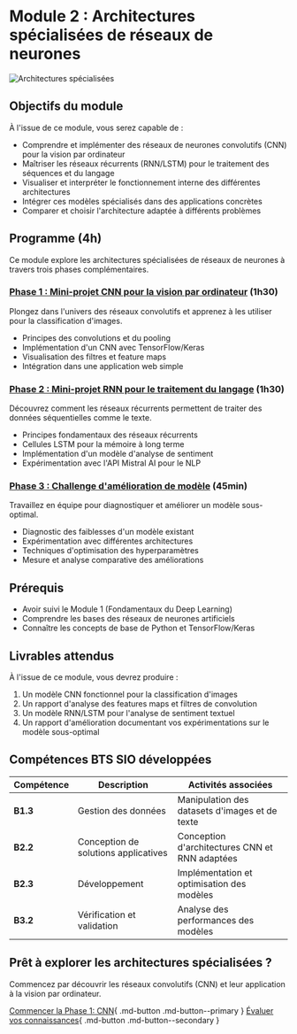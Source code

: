# Module 2 : Architectures spécialisées de réseaux de neurones

![Architectures spécialisées](https://images.unsplash.com/photo-1558494949-ef010cbdcc31?auto=format&fit=crop&q=80&w=1000&h=300)

## Objectifs du module

À l'issue de ce module, vous serez capable de :

- Comprendre et implémenter des réseaux de neurones convolutifs (CNN) pour la vision par ordinateur
- Maîtriser les réseaux récurrents (RNN/LSTM) pour le traitement des séquences et du langage
- Visualiser et interpréter le fonctionnement interne des différentes architectures
- Intégrer ces modèles spécialisés dans des applications concrètes
- Comparer et choisir l'architecture adaptée à différents problèmes

## Programme (4h)

Ce module explore les architectures spécialisées de réseaux de neurones à travers trois phases complémentaires.

### [Phase 1 : Mini-projet CNN pour la vision par ordinateur](partie1-cnn.md) (1h30)

Plongez dans l'univers des réseaux convolutifs et apprenez à les utiliser pour la classification d'images.

- Principes des convolutions et du pooling
- Implémentation d'un CNN avec TensorFlow/Keras
- Visualisation des filtres et feature maps
- Intégration dans une application web simple

### [Phase 2 : Mini-projet RNN pour le traitement du langage](partie2-rnn.md) (1h30)

Découvrez comment les réseaux récurrents permettent de traiter des données séquentielles comme le texte.

- Principes fondamentaux des réseaux récurrents
- Cellules LSTM pour la mémoire à long terme
- Implémentation d'un modèle d'analyse de sentiment
- Expérimentation avec l'API Mistral AI pour le NLP

### [Phase 3 : Challenge d'amélioration de modèle](partie3-amelioration.md) (45min)

Travaillez en équipe pour diagnostiquer et améliorer un modèle sous-optimal.

- Diagnostic des faiblesses d'un modèle existant
- Expérimentation avec différentes architectures
- Techniques d'optimisation des hyperparamètres
- Mesure et analyse comparative des améliorations

## Prérequis

- Avoir suivi le Module 1 (Fondamentaux du Deep Learning)
- Comprendre les bases des réseaux de neurones artificiels
- Connaître les concepts de base de Python et TensorFlow/Keras

## Livrables attendus

À l'issue de ce module, vous devrez produire :

1. Un modèle CNN fonctionnel pour la classification d'images
2. Un rapport d'analyse des features maps et filtres de convolution
3. Un modèle RNN/LSTM pour l'analyse de sentiment textuel
4. Un rapport d'amélioration documentant vos expérimentations sur le modèle sous-optimal

## Compétences BTS SIO développées

| Compétence | Description | Activités associées |
|------------|-------------|---------------------|
| **B1.3** | Gestion des données | Manipulation des datasets d'images et de texte |
| **B2.2** | Conception de solutions applicatives | Conception d'architectures CNN et RNN adaptées |
| **B2.3** | Développement | Implémentation et optimisation des modèles |
| **B3.2** | Vérification et validation | Analyse des performances des modèles |

## Prêt à explorer les architectures spécialisées ?

Commencez par découvrir les réseaux convolutifs (CNN) et leur application à la vision par ordinateur.

[Commencer la Phase 1: CNN](reseaux-convolutifs.md){ .md-button .md-button--primary }
[Évaluer vos connaissances](qcm-evaluation-module2.md){ .md-button .md-button--secondary }
